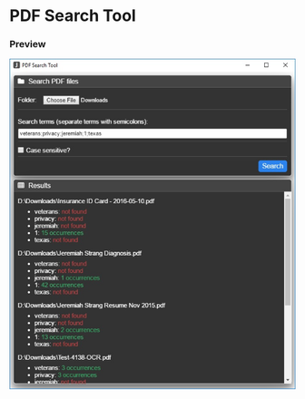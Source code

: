 # PDF Search Tool

### Preview

<img src="https://raw.githubusercontent.com/jeremiah-strang/pdf-search-tool/master/preview.jpg">
